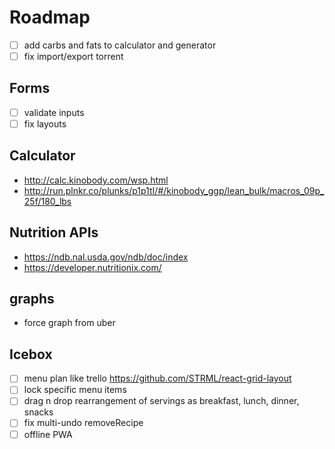 # Roadmap

- [ ] add carbs and fats to calculator and generator
- [ ] fix import/export torrent

## Forms

- [ ] validate inputs
- [ ] fix layouts

## Calculator

- http://calc.kinobody.com/wsp.html
- http://run.plnkr.co/plunks/p1p1tI/#/kinobody_ggp/lean_bulk/macros_09p_25f/180_lbs

## Nutrition APIs

- https://ndb.nal.usda.gov/ndb/doc/index
- https://developer.nutritionix.com/

## graphs

- force graph from uber

## Icebox

- [ ] menu plan like trello https://github.com/STRML/react-grid-layout
- [ ] lock specific menu items
- [ ] drag n drop rearrangement of servings as breakfast, lunch, dinner, snacks
- [ ] fix multi-undo removeRecipe
- [ ] offline PWA
